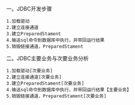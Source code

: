 一。JDBC开发步骤

    1.加载驱动
    2.建立连接通道
    3.建立PreparedStament
    4.输送sql命令到数据库中执行，并带回运行结果
    5.销毁链接通道，PreparedStament
    
 二。JDBC主要业务与次要业务分析   
 
    1.加载驱动[次要业务]
    2.建立连接通道[次要业务]
    3.建立PreparedStament[次要业务]
    4.输送sql命令到数据库中执行，并带回运行结果【主要业务】
    5.销毁链接通道，PreparedStament[次要业务]
    